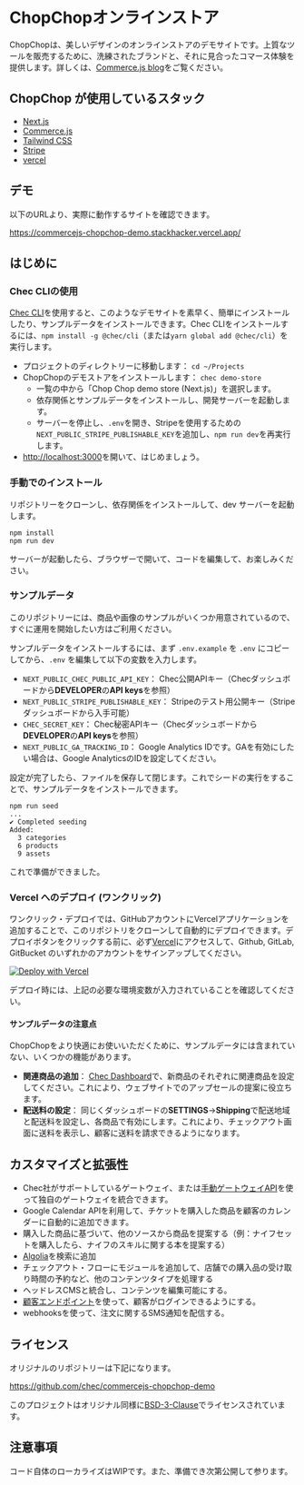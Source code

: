 # ChopChopオンラインストア

ChopChopは、美しいデザインのオンラインストアのデモサイトです。上質なツールを販売するために、洗練されたブランドと、それに見合ったコマース体験を提供します。詳しくは、[Commerce.js blog](https://commercejs.com/blog/chopchop-nextjs-starter-commerce/)をご覧ください。

## ChopChop が使用しているスタック

* [Next.js](https://nextjs.org/)
* [Commerce.js](https://commercejs.com)
* [Tailwind CSS](https://tailwindcss.com/)
* [Stripe](https://stripe.com)
* [vercel](https://vercel.com/)

## デモ

以下のURLより、実際に動作するサイトを確認できます。

https://commercejs-chopchop-demo.stackhacker.vercel.app/

## はじめに

### Chec CLIの使用

[Chec CLI](https://github.com/chec/cli)を使用すると、このようなデモサイトを素早く、簡単にインストールしたり、サンプルデータをインストールできます。Chec CLIをインストールするには、`npm install -g @chec/cli`（または`yarn global add @chec/cli`）を実行します。

* プロジェクトのディレクトリーに移動します： `cd ~/Projects`
* ChopChopのデモストアをインストールします： `chec demo-store`
  * 一覧の中から「Chop Chop demo store (Next.js)」を選択します。
  * 依存関係とサンプルデータをインストールし、開発サーバーを起動します。
  * サーバーを停止し、`.env`を開き、Stripeを使用するための`NEXT_PUBLIC_STRIPE_PUBLISHABLE_KEY`を追加し、`npm run dev`を再実行します。
* [http://localhost:3000](http://localhost:3000)を開いて、はじめましょう。

### 手動でのインストール

リポジトリーをクローンし、依存関係をインストールして、dev サーバーを起動します。

```
npm install
npm run dev
```

サーバーが起動したら、ブラウザーで開いて、コードを編集して、お楽しみください。

### サンプルデータ

このリポジトリーには、商品や画像のサンプルがいくつか用意されているので、すぐに運用を開始したい方はご利用ください。

サンプルデータをインストールするには、まず `.env.example` を `.env` にコピーしてから、`.env` を編集して以下の変数を入力します。

* `NEXT_PUBLIC_CHEC_PUBLIC_API_KEY`： Chec公開APIキー（Checダッシュボードから**DEVELOPER**の**API keys**を参照）
* `NEXT_PUBLIC_STRIPE_PUBLISHABLE_KEY`： Stripeのテスト用公開キー（Stripeダッシュボードから入手可能）
* `CHEC_SECRET_KEY`： Chec秘密APIキー（Checダッシュボードから**DEVELOPER**の**API keys**を参照）
* `NEXT_PUBLIC_GA_TRACKING_ID`： Google Analytics IDです。GAを有効にしたい場合は、Google AnalyticsのIDを設定してください。

設定が完了したら、ファイルを保存して閉じます。これでシードの実行をすることで、サンプルデータをインストールできます。

```
npm run seed
...
✔ Completed seeding
Added:
  3 categories
  6 products
  9 assets
```

これで準備ができました。

### Vercel へのデプロイ (ワンクリック)

ワンクリック・デプロイでは、GitHubアカウントにVercelアプリケーションを追加することで、このリポジトリをクローンして自動的にデプロイできます。デプロイボタンをクリックする前に、必ず[Vercel](https://vercel.com/signup)にアクセスして、Github, GitLab, GitBucket のいずれかのアカウントをサインアップしてください。

[![Deploy with Vercel](https://vercel.com/button)](https://vercel.com/new/project?template=https://github.com/chec/commercejs-chopchop-demo)

デプロイ時には、上記の必要な環境変数が入力されていることを確認してください。

#### サンプルデータの注意点

ChopChopをより快適にお使いいただくために、サンプルデータには含まれていない、いくつかの機能があります。

* **関連商品の追加**： [Chec Dashboard](https://dashboard.chec.io)で、新商品のそれぞれに関連商品を設定してください。これにより、ウェブサイトでのアップセールの提案に役立ちます。
* **配送料の設定**： 同じくダッシュボードの**SETTINGS**→**Shipping**で配送地域と配送料を設定し、各商品で有効にします。これにより、チェックアウト画面に送料を表示し、顧客に送料を請求できるようになります。

## カスタマイズと拡張性

- Chec社がサポートしているゲートウェイ、または[手動ゲートウェイAPI](https://commercejs.com/docs/guides/manual-payment-integration)を使って独自のゲートウェイを統合できます。
- Google Calendar APIを利用して、チケットを購入した商品を顧客のカレンダーに自動的に追加できます。
- 購入した商品に基づいて、他のソースから商品を提案する（例：ナイフセットを購入したら、ナイフのスキルに関する本を提案する）
- [Algolia](https://www.algolia.com/)を検索に追加
- チェックアウト・フローにモジュールを追加して、店舗での購入品の受け取り時間の予約など、他のコンテンツタイプを処理する
- ヘッドレスCMSと統合し、コンテンツを編集可能にする。
- [顧客エンドポイント](https://commercejs.com/docs/api/#customers)を使って、顧客がログインできるようにする。
- webhooksを使って、注文に関するSMS通知を配信する。

## ライセンス

オリジナルのリポジトリーは下記になります。

https://github.com/chec/commercejs-chopchop-demo


このプロジェクトはオリジナル同様に[BSD-3-Clause](LICENSE.md)でライセンスされています。

## 注意事項

コード自体のローカライズはWIPです。また、準備でき次第公開して参ります。
